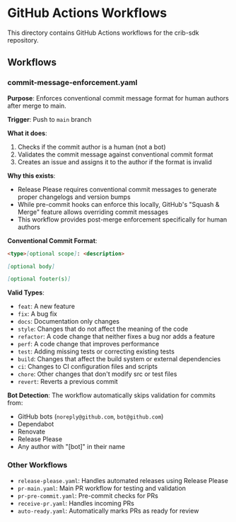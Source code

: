 # GitHub Actions Workflows

This directory contains GitHub Actions workflows for the crib-sdk repository.

## Workflows

### commit-message-enforcement.yaml

**Purpose**: Enforces conventional commit message format for human authors after merge to main.

**Trigger**: Push to `main` branch

**What it does**:

1. Checks if the commit author is a human (not a bot)
2. Validates the commit message against conventional commit format
3. Creates an issue and assigns it to the author if the format is invalid

**Why this exists**:

- Release Please requires conventional commit messages to generate proper changelogs and version bumps
- While pre-commit hooks can enforce this locally, GitHub's "Squash & Merge" feature allows overriding commit messages
- This workflow provides post-merge enforcement specifically for human authors

**Conventional Commit Format**:

```markdown
<type>[optional scope]: <description>

[optional body]

[optional footer(s)]
```

**Valid Types**:

- `feat`: A new feature
- `fix`: A bug fix  
- `docs`: Documentation only changes
- `style`: Changes that do not affect the meaning of the code
- `refactor`: A code change that neither fixes a bug nor adds a feature
- `perf`: A code change that improves performance
- `test`: Adding missing tests or correcting existing tests
- `build`: Changes that affect the build system or external dependencies
- `ci`: Changes to CI configuration files and scripts
- `chore`: Other changes that don't modify src or test files
- `revert`: Reverts a previous commit

**Bot Detection**: The workflow automatically skips validation for commits from:

- GitHub bots (`noreply@github.com`, `bot@github.com`)
- Dependabot
- Renovate
- Release Please
- Any author with "[bot]" in their name

### Other Workflows

- `release-please.yaml`: Handles automated releases using Release Please
- `pr-main.yaml`: Main PR workflow for testing and validation
- `pr-pre-commit.yaml`: Pre-commit checks for PRs
- `receive-pr.yaml`: Handles incoming PRs
- `auto-ready.yaml`: Automatically marks PRs as ready for review
